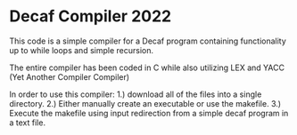 # Decaf Compiler 2022
This code is a simple compiler for a Decaf program containing functionality up to while loops and simple recursion.

The entire compiler has been coded in C while also utilizing LEX and YACC (Yet Another Compiler Compiler)

In order to use this compiler:
1.) download all of the files into a single directory.
2.) Either manually create an executable or use the makefile.
3.) Execute the makefile using input redirection from a simple decaf program in a text file.
